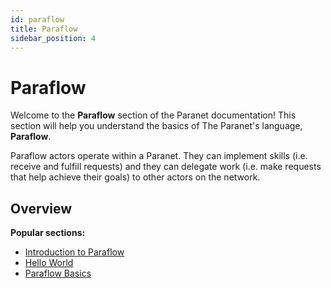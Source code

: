 ```yaml
---
id: paraflow
title: Paraflow
sidebar_position: 4
---
```


# Paraflow

Welcome to the **Paraflow** section of the Paranet documentation! This section will help you understand the basics of The Paranet's language, **Paraflow**. 

Paraflow actors operate within a Paranet.  They can implement skills (i.e. receive and fulfill requests) and they can delegate work (i.e. make requests that help achieve their goals) to other actors on the network.

## Overview

**Popular sections:**

- [Introduction to Paraflow](./paraflow/introduction)
- [Hello World](./paraflow/hello-world)
- [Paraflow Basics](./paraflow/language-basics)
